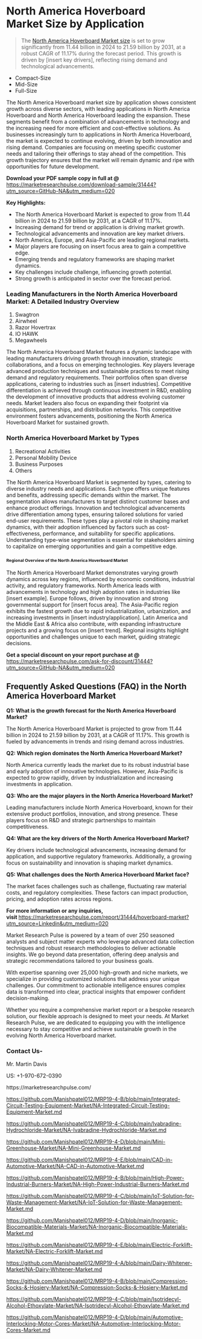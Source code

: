 <h1>North America Hoverboard Market&nbsp;Size by Application</h1><blockquote><p>The <a href="https://marketresearchpulse.com/download-sample/31444?utm_source=GitHub-NA&amp;utm_medium=020">North America Hoverboard Market size</a> is set to grow significantly from 11.44 billion in 2024 to 21.59 billion by 2031, at a robust CAGR of 11.17% during the forecast period. This growth is driven by [insert key drivers], reflecting rising demand and technological advancements.</p></blockquote><ul><li>Compact-Size<li> Mid-Size<li> Full-Size</li></ul><p>The North America Hoverboard market size by application shows consistent growth across diverse sectors, with leading applications in North America Hoverboard and North America Hoverboard leading the expansion. These segments benefit from a combination of advancements in technology and the increasing need for more efficient and cost-effective solutions. As businesses increasingly turn to applications in North America Hoverboard, the market is expected to continue evolving, driven by both innovation and rising demand. Companies are focusing on meeting specific customer needs and tailoring their offerings to stay ahead of the competition. This growth trajectory ensures that the market will remain dynamic and ripe with opportunities for future development.</p><p><strong>Download your PDF sample copy in full at @ </strong><a href="https://marketresearchpulse.com/download-sample/31444?utm_source=GitHub-NA&amp;utm_medium=020">https://marketresearchpulse.com/download-sample/31444?utm_source=GitHub-NA&amp;utm_medium=020</a></p><p><strong>Key Highlights: </strong></p><ul><li>The North America Hoverboard Market is expected to grow from 11.44 billion in 2024 to 21.59 billion by 2031, at a CAGR of 11.17%.</li><li>Increasing demand for trend or application is driving market growth.</li><li>Technological advancements and innovation are key market drivers.</li><li>North America, Europe, and Asia-Pacific are leading regional markets.</li><li>Major players are focusing on insert focus area to gain a competitive edge.</li><li>Emerging trends and regulatory frameworks are shaping market dynamics.</li><li>Key challenges include challenge, influencing growth potential.</li><li>Strong growth is anticipated in sector over the forecast period.</li></ul><h3>Leading Manufacturers in the North America Hoverboard Market: A Detailed Industry Overview</h3><ol><li>Swagtron</li><li>Airwheel</li><li>Razor Hovertrax</li><li>IO HAWK</li><li>Megawheels</li></ol><div class="flex max-w-full flex-col flex-grow"><div class="min-h-8 text-message flex w-full flex-col items-end gap-2 whitespace-normal break-words [.text-message+&amp;]:mt-5" dir="auto" data-message-author-role="assistant" data-message-id="fd8432e4-4910-450d-b182-61b7bfb0a01f" data-message-model-slug="gpt-4o"><div class="flex w-full flex-col gap-1 empty:hidden first:pt-[3px]"><div class="markdown prose w-full break-words dark:prose-invert light"><p>The North America Hoverboard Market features a dynamic landscape with leading manufacturers driving growth through innovation, strategic collaborations, and a focus on emerging technologies. Key players leverage advanced production techniques and sustainable practices to meet rising demand and regulatory requirements. Their portfolios often span diverse applications, catering to industries such as [insert industries]. Competitive differentiation is achieved through continuous investment in R&amp;D, enabling the development of innovative products that address evolving customer needs. Market leaders also focus on expanding their footprint via acquisitions, partnerships, and distribution networks. This competitive environment fosters advancements, positioning the North America Hoverboard Market for sustained growth.</p></div></div></div></div><h3>North America Hoverboard Market by Types</h3><ol><li>Recreational Activities<li> Personal Mobility Device<li> Business Purposes<li> Others</li></ol><div class="flex max-w-full flex-col flex-grow"><div class="min-h-8 text-message flex w-full flex-col items-end gap-2 whitespace-normal break-words [.text-message+&amp;]:mt-5" dir="auto" data-message-author-role="assistant" data-message-id="084470be-0bb7-4664-bddf-5156b4f41249" data-message-model-slug="gpt-4o-mini"><div class="flex w-full flex-col gap-1 empty:hidden first:pt-[3px]"><div class="markdown prose w-full break-words dark:prose-invert light"><p>The North America Hoverboard Market is segmented by types, catering to diverse industry needs and applications. Each type offers unique features and benefits, addressing specific demands within the market. The segmentation allows manufacturers to target distinct customer bases and enhance product offerings. Innovation and technological advancements drive differentiation among types, ensuring tailored solutions for varied end-user requirements. These types play a pivotal role in shaping market dynamics, with their adoption influenced by factors such as cost-effectiveness, performance, and suitability for specific applications. Understanding type-wise segmentation is essential for stakeholders aiming to capitalize on emerging opportunities and gain a competitive edge.</p></div></div></div></div><h3><span style="font-size: 11px;">Regional Overview of the North America Hoverboard Market</span></h3><div class="flex max-w-full flex-col flex-grow"><div class="min-h-8 text-message flex w-full flex-col items-end gap-2 whitespace-normal break-words [.text-message+&amp;]:mt-5" dir="auto" data-message-author-role="assistant" data-message-id="e9038762-ce64-4e30-91c9-9bd413514231" data-message-model-slug="gpt-4o-mini"><div class="flex w-full flex-col gap-1 empty:hidden first:pt-[3px]"><div class="markdown prose w-full break-words dark:prose-invert light"><p>The North America Hoverboard Market demonstrates varying growth dynamics across key regions, influenced by economic conditions, industrial activity, and regulatory frameworks. North America leads with advancements in technology and high adoption rates in industries like [insert example]. Europe follows, driven by innovation and strong governmental support for [insert focus area]. The Asia-Pacific region exhibits the fastest growth due to rapid industrialization, urbanization, and increasing investments in [insert industry/application]. Latin America and the Middle East &amp; Africa also contribute, with expanding infrastructure projects and a growing focus on [insert trend]. Regional insights highlight opportunities and challenges unique to each market, guiding strategic decisions.</p></div></div></div></div><p><strong>Get a special discount on your report purchase at @ </strong><a href="https://marketresearchpulse.com/ask-for-discount/31444?utm_source=GitHub-NA&amp;utm_medium=020">https://marketresearchpulse.com/ask-for-discount/31444?utm_source=GitHub-NA&amp;utm_medium=020</a></p><h2>Frequently Asked Questions (FAQ) in the North America Hoverboard Market</h2><p><strong>Q1: What is the growth forecast for the North America Hoverboard Market?</strong></p><p>The North America Hoverboard Market is projected to grow from 11.44 billion in 2024 to 21.59 billion by 2031, at a CAGR of 11.17%. This growth is fueled by advancements in trends and rising demand across industries.</p><p><strong>Q2: Which region dominates the North America Hoverboard Market?</strong></p><p>North America currently leads the market due to its robust industrial base and early adoption of innovative technologies. However, Asia-Pacific is expected to grow rapidly, driven by industrialization and increasing investments in application.</p><p><strong>Q3: Who are the major players in the North America Hoverboard Market?</strong></p><p>Leading manufacturers include North America Hoverboard, known for their extensive product portfolios, innovation, and strong presence. These players focus on R&amp;D and strategic partnerships to maintain competitiveness.</p><p><strong>Q4: What are the key drivers of the North America Hoverboard Market?</strong></p><p>Key drivers include technological advancements, increasing demand for application, and supportive regulatory frameworks. Additionally, a growing focus on sustainability and innovation is shaping market dynamics.</p><p><strong>Q5: What challenges does the North America Hoverboard Market face?</strong></p><p>The market faces challenges such as challenge, fluctuating raw material costs, and regulatory complexities. These factors can impact production, pricing, and adoption rates across regions.</p><p><strong>For more information or any inquiries, visit&nbsp;</strong><a href="https://marketresearchpulse.com/report/31444/hoverboard-market?utm_source=Linkedin&utm_medium=020">https://marketresearchpulse.com/report/31444/hoverboard-market?utm_source=Linkedin&utm_medium=020</a></p><p>Market Research Pulse is powered by a team of over 250 seasoned analysts and subject matter experts who leverage advanced data collection techniques and robust research methodologies to deliver actionable insights. We go beyond data presentation, offering deep analysis and strategic recommendations tailored to your business goals.</p><p>With expertise spanning over 25,000 high-growth and niche markets, we specialize in providing customized solutions that address your unique challenges. Our commitment to actionable intelligence ensures complex data is transformed into clear, practical insights that empower confident decision-making.</p><p>Whether you require a comprehensive market report or a bespoke research solution, our flexible approach is designed to meet your needs. At Market Research Pulse, we are dedicated to equipping you with the intelligence necessary to stay competitive and achieve sustainable growth in the evolving North America Hoverboard market.</p><h3><strong>Contact Us-</strong></h3><p>Mr. Martin Davis</p><p>US: +1-970-672-0390</p><p>https://marketresearchpulse.com/</p><p><a href="https://github.com/Manishpatel012/MRP19-4-B/blob/main/Integrated-Circuit-Testing-Equipment-Market/NA-Integrated-Circuit-Testing-Equipment-Market.md">https://github.com/Manishpatel012/MRP19-4-B/blob/main/Integrated-Circuit-Testing-Equipment-Market/NA-Integrated-Circuit-Testing-Equipment-Market.md</a></p><p><a href="https://github.com/Manishpatel012/MRP19-4-C/blob/main/Ivabradine-Hydrochloride-Market/NA-Ivabradine-Hydrochloride-Market.md">https://github.com/Manishpatel012/MRP19-4-C/blob/main/Ivabradine-Hydrochloride-Market/NA-Ivabradine-Hydrochloride-Market.md</a></p><p><a href="https://github.com/Manishpatel012/MRP19-4-D/blob/main/Mini-Greenhouse-Market/NA-Mini-Greenhouse-Market.md">https://github.com/Manishpatel012/MRP19-4-D/blob/main/Mini-Greenhouse-Market/NA-Mini-Greenhouse-Market.md</a></p><p><a href="https://github.com/Manishpatel012/MRP19-4-E/blob/main/CAD-in-Automotive-Market/NA-CAD-in-Automotive-Market.md">https://github.com/Manishpatel012/MRP19-4-E/blob/main/CAD-in-Automotive-Market/NA-CAD-in-Automotive-Market.md</a></p><p><a href="https://github.com/Manishpatel012/MRP19-4-B/blob/main/High-Power-Industrial-Burners-Market/NA-High-Power-Industrial-Burners-Market.md">https://github.com/Manishpatel012/MRP19-4-B/blob/main/High-Power-Industrial-Burners-Market/NA-High-Power-Industrial-Burners-Market.md</a></p><p><a href="https://github.com/Manishpatel012/MRP19-4-C/blob/main/IoT-Solution-for-Waste-Management-Market/NA-IoT-Solution-for-Waste-Management-Market.md">https://github.com/Manishpatel012/MRP19-4-C/blob/main/IoT-Solution-for-Waste-Management-Market/NA-IoT-Solution-for-Waste-Management-Market.md</a></p><p><a href="https://github.com/Manishpatel012/MRP19-4-D/blob/main/Inorganic-Biocompatible-Materials-Market/NA-Inorganic-Biocompatible-Materials-Market.md">https://github.com/Manishpatel012/MRP19-4-D/blob/main/Inorganic-Biocompatible-Materials-Market/NA-Inorganic-Biocompatible-Materials-Market.md</a></p><p><a href="https://github.com/Manishpatel012/MRP19-4-E/blob/main/Electric-Forklift-Market/NA-Electric-Forklift-Market.md">https://github.com/Manishpatel012/MRP19-4-E/blob/main/Electric-Forklift-Market/NA-Electric-Forklift-Market.md</a></p><p><a href="https://github.com/Manishpatel012/MRP19-4-A/blob/main/Dairy-Whitener-Market/NA-Dairy-Whitener-Market.md">https://github.com/Manishpatel012/MRP19-4-A/blob/main/Dairy-Whitener-Market/NA-Dairy-Whitener-Market.md</a></p><p><a href="https://github.com/Manishpatel012/MRP19-4-B/blob/main/Compression-Socks-&-Hosiery-Market/NA-Compression-Socks-&-Hosiery-Market.md">https://github.com/Manishpatel012/MRP19-4-B/blob/main/Compression-Socks-&-Hosiery-Market/NA-Compression-Socks-&-Hosiery-Market.md</a></p><p><a href="https://github.com/Manishpatel012/MRP19-4-C/blob/main/Isotridecyl-Alcohol-Ethoxylate-Market/NA-Isotridecyl-Alcohol-Ethoxylate-Market.md">https://github.com/Manishpatel012/MRP19-4-C/blob/main/Isotridecyl-Alcohol-Ethoxylate-Market/NA-Isotridecyl-Alcohol-Ethoxylate-Market.md</a></p><p><a href="https://github.com/Manishpatel012/MRP19-4-D/blob/main/Automotive-Interlocking-Motor-Cores-Market/NA-Automotive-Interlocking-Motor-Cores-Market.md">https://github.com/Manishpatel012/MRP19-4-D/blob/main/Automotive-Interlocking-Motor-Cores-Market/NA-Automotive-Interlocking-Motor-Cores-Market.md</a></p>
